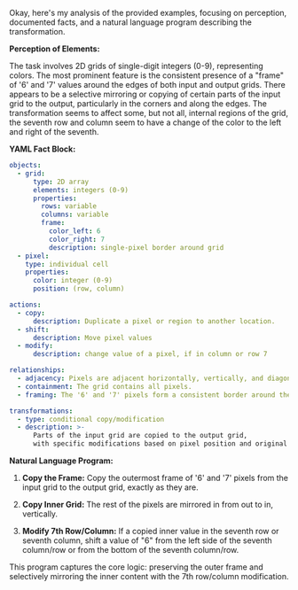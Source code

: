 Okay, here's my analysis of the provided examples, focusing on perception, documented facts, and a natural language program describing the transformation.

**Perception of Elements:**

The task involves 2D grids of single-digit integers (0-9), representing colors.  The most prominent feature is the consistent presence of a "frame" of '6' and '7' values around the edges of both input and output grids. There appears to be a selective mirroring or copying of certain parts of the input grid to the output, particularly in the corners and along the edges. The transformation seems to affect some, but not all, internal regions of the grid, the seventh row and column seem to have a change of the color to the left and right of the seventh.

**YAML Fact Block:**


```yaml
objects:
  - grid:
      type: 2D array
      elements: integers (0-9)
      properties:
        rows: variable
        columns: variable
        frame:
          color_left: 6
          color_right: 7
          description: single-pixel border around grid
  - pixel:
    type: individual cell
    properties:
      color: integer (0-9)
      position: (row, column)

actions:
  - copy:
      description: Duplicate a pixel or region to another location.
  - shift:
      description: Move pixel values
  - modify:
      description: change value of a pixel, if in column or row 7

relationships:
  - adjacency: Pixels are adjacent horizontally, vertically, and diagonally.
  - containment: The grid contains all pixels.
  - framing: The '6' and '7' pixels form a consistent border around the grid.

transformations:
  - type: conditional copy/modification
  - description: >-
      Parts of the input grid are copied to the output grid,
      with specific modifications based on pixel position and original value, with seventh col and row changes.
```


**Natural Language Program:**

1.  **Copy the Frame:** Copy the outermost frame of '6' and '7' pixels from the input grid to the output grid, exactly as they are.

2.  **Copy Inner Grid:** The rest of the pixels are mirrored in from out to in, vertically.

3. **Modify 7th Row/Column:** If a copied inner value in the seventh row or seventh column, shift a value of "6" from the left side of the seventh column/row or from the bottom of the seventh column/row.

This program captures the core logic: preserving the outer frame and selectively mirroring the inner content with the 7th row/column modification.
